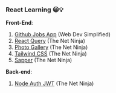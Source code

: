 ### React Learning 😀💡

**Front-End**:

1. [Github Jobs App](https://www.youtube.com/watch?v=fxY1q4SCB64) (Web Dev Simplified)
2. [React Query](https://www.youtube.com/playlist?list=PL4cUxeGkcC9jpi7Ptjl5b50p9gLjOFani) (The Net Ninja)
3. [Photo Gallery](https://www.youtube.com/watch?v=vUe91uOx7R0) (The Net Ninja)
4. [Tailwind CSS](https://www.youtube.com/playlist?list=PL4cUxeGkcC9gpXORlEHjc5bgnIi5HEGhw) (The Net Ninja)
5. [Sapper](https://www.youtube.com/playlist?list=PL4cUxeGkcC9gdr4Qhx83gBBcID-KMe-PQ) (The Net Ninja)

**Back-end**:

1. [Node Auth JWT](https://www.youtube.com/playlist?list=PL4cUxeGkcC9iqqESP8335DA5cRFp8loyp) (The Net Ninja)
